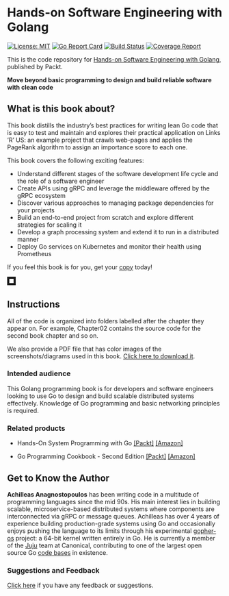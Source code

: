 # Hands-on Software Engineering with Golang
[![License: MIT](https://img.shields.io/badge/License-MIT-yellow.svg)](LICENSE)
[![Go Report Card](https://goreportcard.com/badge/github.com/PacktPublishing/Hands-On-Software-Engineering-with-Golang)](https://goreportcard.com/report/github.com/PacktPublishing/Hands-On-Software-Engineering-with-Golang)
[![Build Status](https://travis-ci.org/PacktPublishing/Hands-On-Software-Engineering-with-Golang.svg?branch=master)](https://travis-ci.org/PacktPublishing/Hands-On-Software-Engineering-with-Golang)
[![Coverage Report](https://codecov.io/gh/PacktPublishing/Hands-On-Software-Engineering-with-Golang/branch/master/graph/badge.svg)](https://codecov.io/gh/PacktPublishing/Hands-On-Software-Engineering-with-Golang)

<a href="https://www.packtpub.com/in/programming/hands-on-software-engineering-with-golang?utm_source=github&utm_medium=repository&utm_campaign="><img src="https://www.packtpub.com/media/catalog/product/cache/e4d64343b1bc593f1c5348fe05efa4a6/9/7/9781838554491-original.png" alt="" height="256px" align="right"></a>

This is the code repository for [Hands-on Software Engineering with Golang](https://www.packtpub.com/in/programming/hands-on-software-engineering-with-golang?utm_source=github&utm_medium=repository&utm_campaign=), published by Packt.

**Move beyond basic programming to design and build reliable software with clean code**

## What is this book about?

This book distills the industry’s best practices for writing lean Go code that
is easy to test and maintain and explores their practical application on Links
‘R’ US: an example project that crawls web-pages and applies the PageRank
algorithm to assign an importance score to each one.

This book covers the following exciting features:

* Understand different stages of the software development life cycle and the role of a software engineer
* Create APIs using gRPC and leverage the middleware offered by the gRPC ecosystem
* Discover various approaches to managing package dependencies for your projects
* Build an end-to-end project from scratch and explore different strategies for scaling it
* Develop a graph processing system and extend it to run in a distributed manner
* Deploy Go services on Kubernetes and monitor their health using Prometheus

If you feel this book is for you, get your [copy](https://www.amazon.com/dp/1838554491) today!

<a href="https://www.packtpub.com/?utm_source=github&utm_medium=banner&utm_campaign=GitHubBanner"><img src="https://raw.githubusercontent.com/PacktPublishing/GitHub/master/GitHub.png" 
alt="https://www.packtpub.com/" border="5" /></a>

## Instructions
All of the code is organized into folders labelled after the chapter they
appear on. For example, Chapter02 contains the source code for the second book
chapter and so on.

We also provide a PDF file that has color images of the screenshots/diagrams
used in this book. [Click here to download
it](https://static.packt-cdn.com/downloads/9781838554491_ColorImages.pdf).

### Intended audience
This Golang programming book is for developers and software engineers looking to use Go to design and build scalable distributed systems effectively. Knowledge of Go programming and basic networking principles is required.

### Related products
* Hands-On System Programming with Go  [[Packt]](https://www.packtpub.com/application-development/hands-systems-programming-go?utm_source=github&utm_medium=repository&utm_campaign=9781789804072) [[Amazon]](https://www.amazon.com/dp/1789804078)

* Go Programming Cookbook - Second Edition  [[Packt]](https://www.packtpub.com/in/application-development/go-programming-cookbook-second-edition?utm_source=github&utm_medium=repository&utm_campaign=9781789800982) [[Amazon]](https://www.amazon.com/dp/1789800986)

## Get to Know the Author
**Achilleas Anagnostopoulos**
has been writing code in a multitude of programming languages since the mid
90s. His main interest lies in building scalable, microservice-based
distributed systems where components are interconnected via gRPC or message
queues. Achilleas has over 4 years of experience building production-grade
systems using Go and occasionally enjoys pushing the language to its limits
through his experimental [gopher-os](https://github.com/gopher-os/gopher-os)
project: a 64-bit kernel written entirely in Go. He is currently a member of
the [Juju](https://jaas.ai/) team at Canonical, contributing to one of the
largest open source Go [code bases](https://github.com/juju/juju) in existence.

### Suggestions and Feedback
[Click here](https://docs.google.com/forms/d/e/1FAIpQLSdy7dATC6QmEL81FIUuymZ0Wy9vH1jHkvpY57OiMeKGqib_Ow/viewform) if you have any feedback or suggestions.
